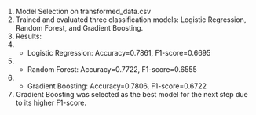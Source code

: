 1. Model Selection on transformed_data.csv
2. Trained and evaluated three classification models: Logistic Regression, Random Forest, and Gradient Boosting.
3. Results:
4.   - Logistic Regression: Accuracy=0.7861, F1-score=0.6695
5.   - Random Forest: Accuracy=0.7722, F1-score=0.6555
6.   - Gradient Boosting: Accuracy=0.7806, F1-score=0.6722
7. Gradient Boosting was selected as the best model for the next step due to its higher F1-score.
